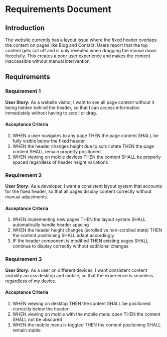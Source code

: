 # Requirements Document

## Introduction

The website currently has a layout issue where the fixed header overlaps the content on pages like Blog and Contact. Users report that the top content gets cut off and is only revealed when dragging the mouse down forcefully. This creates a poor user experience and makes the content inaccessible without manual intervention.

## Requirements

### Requirement 1

**User Story:** As a website visitor, I want to see all page content without it being hidden behind the header, so that I can access information immediately without having to scroll or drag.

#### Acceptance Criteria

1. WHEN a user navigates to any page THEN the page content SHALL be fully visible below the fixed header
2. WHEN the header changes height due to scroll state THEN the page content SHALL remain properly positioned
3. WHEN viewing on mobile devices THEN the content SHALL be properly spaced regardless of header height variations

### Requirement 2

**User Story:** As a developer, I want a consistent layout system that accounts for the fixed header, so that all pages display content correctly without manual adjustments.

#### Acceptance Criteria

1. WHEN implementing new pages THEN the layout system SHALL automatically handle header spacing
2. WHEN the header height changes (scrolled vs non-scrolled state) THEN the content positioning SHALL adapt accordingly
3. IF the header component is modified THEN existing pages SHALL continue to display correctly without additional changes

### Requirement 3

**User Story:** As a user on different devices, I want consistent content visibility across desktop and mobile, so that the experience is seamless regardless of my device.

#### Acceptance Criteria

1. WHEN viewing on desktop THEN the content SHALL be positioned correctly below the header
2. WHEN viewing on mobile with the mobile menu open THEN the content SHALL not be obscured
3. WHEN the mobile menu is toggled THEN the content positioning SHALL remain stable
